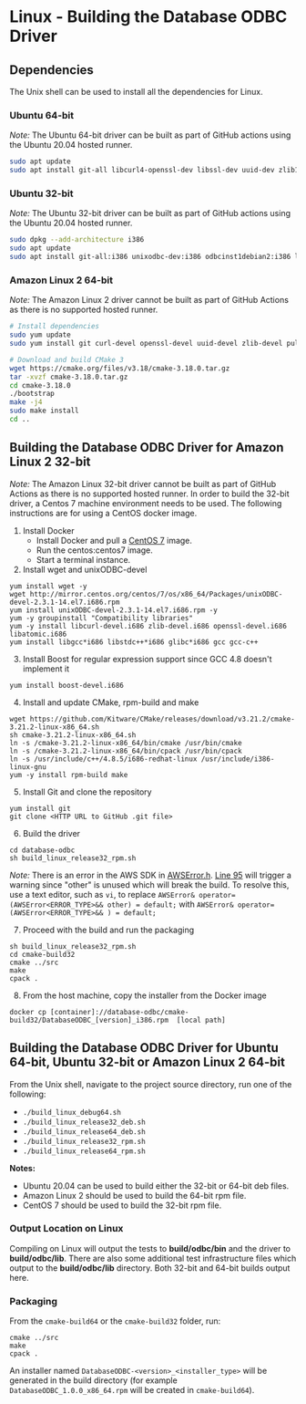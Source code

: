# Linux - Building the Database ODBC Driver

## Dependencies

The Unix shell can be used to install all the dependencies for Linux.

### Ubuntu 64-bit
*Note:* The Ubuntu 64-bit driver can be built as part of GitHub actions using the Ubuntu 20.04 hosted runner.

```sh
sudo apt update
sudo apt install git-all libcurl4-openssl-dev libssl-dev uuid-dev zlib1g-dev libpulse-dev gcc gcc-multilib  g++ g++-multilib cmake linux-headers-$(uname -r) build-essential unixodbc-dev
```
### Ubuntu 32-bit
*Note:* The Ubuntu 32-bit driver can be built as part of GitHub actions using the Ubuntu 20.04 hosted runner.

```sh
sudo dpkg --add-architecture i386
sudo apt update 
sudo apt install git-all:i386 unixodbc-dev:i386 odbcinst1debian2:i386 libodbc1:i386 libcurl4-openssl-dev:i386 libssl-dev:i386 uuid-dev:i386 cpp:i386 cpp-9:i386 gcc:i386 g++:i386 zlib1g-dev:i386 linux-headers-$(uname -r) gcc-multilib:i386 g++-multilib:i386 cmake g++-9:i386 gcc-9:i386 gcc-9-multilib:i386 g++-9-multilib:i386 binutils:i386 make:i386
```

### Amazon Linux 2 64-bit
*Note:* The Amazon Linux 2 driver cannot be built as part of GitHub Actions as there is no supported hosted runner.

```sh
# Install dependencies
sudo yum update
sudo yum install git curl-devel openssl-devel uuid-devel zlib-devel pulseaudio-libs-devel kernel-devel gcc gcc-c++ unixODBC-devel rpm-build

# Download and build CMake 3
wget https://cmake.org/files/v3.18/cmake-3.18.0.tar.gz
tar -xvzf cmake-3.18.0.tar.gz
cd cmake-3.18.0
./bootstrap
make -j4
sudo make install
cd ..
```

## Building the Database ODBC Driver for Amazon Linux 2 32-bit
*Note:* The Amazon Linux 32-bit driver cannot be built as part of GitHub Actions as there is no supported hosted runner. In order to build the 32-bit driver, a Centos 7 machine environment needs to be used. The following instructions are for using a CentOS docker image.

1. Install Docker
    * Install Docker and pull a [CentOS 7](https://hub.docker.com/_/centos) image.
    * Run the centos:centos7 image.
    * Start a terminal instance.
2. Install wget and unixODBC-devel
```
yum install wget -y
wget http://mirror.centos.org/centos/7/os/x86_64/Packages/unixODBC-devel-2.3.1-14.el7.i686.rpm
yum install unixODBC-devel-2.3.1-14.el7.i686.rpm -y
yum -y groupinstall "Compatibility libraries"
yum -y install libcurl-devel.i686 zlib-devel.i686 openssl-devel.i686 libatomic.i686
yum install libgcc*i686 libstdc++*i686 glibc*i686 gcc gcc-c++
```
3. Install Boost for regular expression support since GCC 4.8 doesn't implement it
```
yum install boost-devel.i686
```
4. Install and update CMake, rpm-build and make
```
wget https://github.com/Kitware/CMake/releases/download/v3.21.2/cmake-3.21.2-linux-x86_64.sh
sh cmake-3.21.2-linux-x86_64.sh
ln -s /cmake-3.21.2-linux-x86_64/bin/cmake /usr/bin/cmake
ln -s /cmake-3.21.2-linux-x86_64/bin/cpack /usr/bin/cpack
ln -s /usr/include/c++/4.8.5/i686-redhat-linux /usr/include/i386-linux-gnu
yum -y install rpm-build make
```
5. Install Git and clone the repository
```
yum install git
git clone <HTTP URL to GitHub .git file>
```
6. Build the driver
```
cd database-odbc
sh build_linux_release32_rpm.sh
```
*Note:* There is an error in the AWS SDK in [AWSError.h](https://github.com/aws/aws-sdk-cpp/blob/4804f46df31b7539021237c62d79c54d6429a0c4/aws-cpp-sdk-core/include/aws/core/client/AWSError.h). [Line 95](https://github.com/aws/aws-sdk-cpp/blob/4804f46df31b7539021237c62d79c54d6429a0c4/aws-cpp-sdk-core/include/aws/core/client/AWSError.h#L95) will trigger a warning since "other" is unused which will break the build. To resolve this, use a text editor, such as `vi`, to replace `AWSError& operator=(AWSError<ERROR_TYPE>&& other) = default;` with `AWSError& operator=(AWSError<ERROR_TYPE>&& ) = default; ` 

7. Proceed with the build and run the packaging
```
sh build_linux_release32_rpm.sh
cd cmake-build32
cmake ../src
make
cpack .
```
8. From the host machine, copy the installer from the Docker image
```
docker cp [container]://database-odbc/cmake-build32/DatabaseODBC_[version]_i386.rpm  [local path]
```

## Building the Database ODBC Driver for Ubuntu 64-bit, Ubuntu 32-bit or Amazon Linux 2 64-bit

From the Unix shell, navigate to the project source directory, run one of the following:
* `./build_linux_debug64.sh`
* `./build_linux_release32_deb.sh`
* `./build_linux_release64_deb.sh`
* `./build_linux_release32_rpm.sh`
* `./build_linux_release64_rpm.sh`

**Notes:**
* Ubuntu 20.04 can be used to build either the 32-bit or 64-bit deb files.
* Amazon Linux 2 should be used to build the 64-bit rpm file.
* CentOS 7 should be used to build the 32-bit rpm file.

### Output Location on Linux

Compiling on Linux will output the tests to **build/odbc/bin** and the driver to **build/odbc/lib**. There are also some additional test infrastructure files which output to the **build/odbc/lib** directory. Both 32-bit and 64-bit builds output here.

### Packaging

From the `cmake-build64` or the `cmake-build32` folder, run:

```
cmake ../src
make
cpack .
```

An installer named `DatabaseODBC-<version>_<installer_type>` will be generated in the build directory (for example `DatabaseODBC_1.0.0_x86_64.rpm` will be created in `cmake-build64`).
